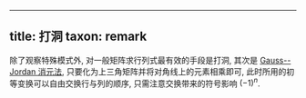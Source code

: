
---
title: 打洞
taxon: remark
---

除了观察特殊模式外, 对一般矩阵求行列式最有效的手段是打洞, 其次是 [Gauss--Jordan 消元法](./gauss-jordan.md), 只要化为上三角矩阵并将对角线上的元素相乘即可, 此时所用的初等变换可以自由交换行与列的顺序, 只需注意交换带来的符号影响 $(-1)^n$.  
